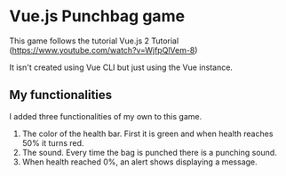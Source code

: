 # Vue.js Punchbag game
This game follows the tutorial Vue.js 2 Tutorial (https://www.youtube.com/watch?v=WjfpQlVem-8)

It isn't created using Vue CLI but just using the Vue instance.

## My functionalities
I added three functionalities of my own to this game.
1. The color of the health bar. First it is green and when health reaches 50% it turns red.
2. The sound. Every time the bag is punched there is a punching sound.
3. When health reached 0%, an alert shows displaying a message.
